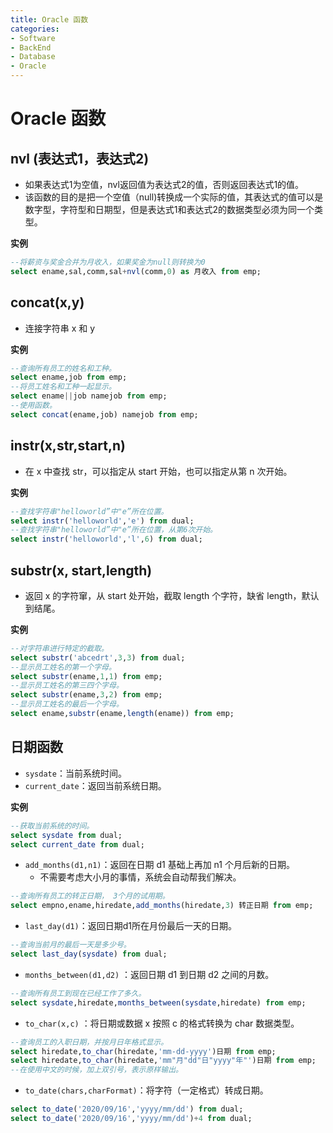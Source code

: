```yaml
---
title: Oracle 函数
categories:
- Software
- BackEnd
- Database
- Oracle
---
```

# Oracle 函数

## nvl (表达式1，表达式2)

- 如果表达式1为空值，nvl返回值为表达式2的值，否则返回表达式1的值。
- 该函数的目的是把一个空值（null)转换成一个实际的值，其表达式的值可以是数字型，字符型和日期型，但是表达式1和表达式2的数据类型必须为同一个类型。

**实例**

```sql
--将薪资与奖金合并为月收入，如果奖金为null则转换为0
select ename,sal,comm,sal+nvl(comm,0) as 月收入 from emp;
```

## concat(x,y)

- 连接字符串 x 和 y

**实例**

```sql
--查询所有员工的姓名和工种。
select ename,job from emp;
--将员工姓名和工种一起显示。
select ename||job namejob from emp;
--使用函数。
select concat(ename,job) namejob from emp;
```

## instr(x,str,start,n)

- 在 x 中查找 str，可以指定从 start 开始，也可以指定从第 n 次开始。

**实例**

```sql
--查找字符串"helloworld”中"e”所在位置。
select instr('helloworld','e') from dual;
--查找字符串"helloworld”中"e”所在位置，从第6次开始。
select instr('helloworld','l',6) from dual;
```

## substr(x, start,length)

- 返回 x 的字符窜，从 start 处开始，截取 length 个字符，缺省 length，默认到结尾。

**实例**

```sql
--对字符串进行特定的截取。
select substr('abcedrt',3,3) from dual;
--显示员工姓名的第一个字母。
select substr(ename,1,1) from emp;
--显示员工姓名的第三四个字母。
select substr(ename,3,2) from emp;
--显示员工姓名的最后一个字母。
select ename,substr(ename,length(ename)) from emp;
```

## 日期函数

- `sysdate`：当前系统时间。
- `current_date`：返回当前系统日期。

**实例**

```sql
--获取当前系统的时间。
select sysdate from dual;
select current_date from dual;
```

- `add_months(d1,n1)`：返回在日期 d1 基础上再加 n1 个月后新的日期。
    - 不需要考虑大小月的事情，系统会自动帮我们解决。

```sql
--查询所有员工的转正日期， 3个月的试用期。
select empno,ename,hiredate,add_months(hiredate,3) 转正日期 from emp;
```

- `last_day(d1)`：返回日期d1所在月份最后一天的日期。

```sql
--查询当前月的最后一天是多少号。
select last_day(sysdate) from dual;
```

- `months_between(d1,d2)` ：返回日期 d1 到日期 d2 之间的月数。

```sql
--查询所有员工到现在已经工作了多久。
select sysdate,hiredate,months_between(sysdate,hiredate) from emp;
```

- `to_char(x,c)` ：将日期或数据 x 按照 c 的格式转换为 char 数据类型。

```sql
--查询员工的入职日期，并按月日年格式显示。
select hiredate,to_char(hiredate,'mm-dd-yyyy')日期 from emp;
select hiredate,to_char(hiredate,'mm"月"dd"日"yyyy"年"')日期 from emp;
--在使用中文的时候，加上双引号，表示原样输出。
```

- `to_date(chars,charFormat)`：将字符（一定格式）转成日期。

```sql
select to_date('2020/09/16','yyyy/mm/dd') from dual;
select to_date('2020/09/16','yyyy/mm/dd')+4 from dual;
```

